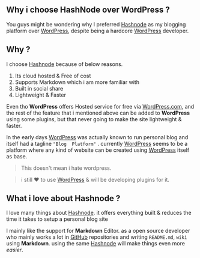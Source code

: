 ## Why i choose HashNode over WordPress ?

You guys might be wondering why I preferred [Hashnode] as my blogging platform over [WordPress], despite being a hardcore [WordPress] developer.




## Why ?
I choose [Hashnode](https://hashnode.com) because of below reasons.

1. Its cloud hosted & Free of cost
2. Supports Markdown which i am more familiar with
3. Built in social share
4. Lightweight & Faster

Even tho **WordPress** offers Hosted service for free via [WordPress.com],
and the rest of the feature that i mentioned above can be added to **WordPress** using some plugins, but that never going to make the site lightweight & faster. 

In the early days [WordPress] was actually known to run personal blog and itself had a tagline `"Blog  Platform"` . currently [WordPress] seems to be a platform where any kind of website can be created using [WordPress] itself as base.

<blockquote> This doesn't mean i hate wordpress.  </blockquote>

> i still ❤️ to use [WordPress] & will be developing plugins for it.

## What i love about Hashnode ?

I love many things about [Hashnode]. it offers everything built & reduces the time it takes to setup a personal blog site

I mainly like the support for **Markdown** Editor. as a open source developer who mainly works a lot in [GitHub] repositories and writing `README.md`, `wiki` using **Markdown**. using the same [Hashnode] will make things even more *easier*.

[GitHub]: https://github.com/varunsridharan/
[Hashnode]: https://hashnode.com
[WordPress]: https://wordpress.org
[WordPress.com]: https://wordpress.com